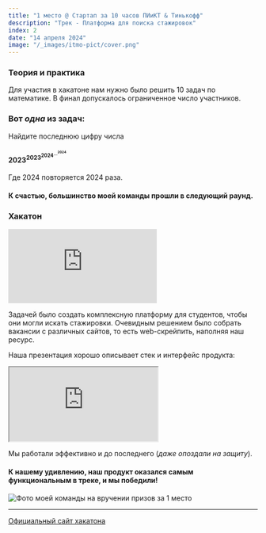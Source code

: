```yaml
---
title: "1 место @ Стартап за 10 часов ПИиКТ & Тинькофф"
description: "Трек - Платформа для поиска стажировок"
index: 2
date: "14 апреля 2024"
image: "/_images/itmo-pict/cover.png"
---
```


### Теория и практика

Для участия в хакатоне нам нужно было решить 10 задач по математике. В финал допускалось ограниченное число участников.

### Вот *одна* из задач:

Найдите последнюю цифру числа

#### ${2023} ^ {{2023} ^ {{2024} ^ {{...} ^ {2024}}}}$

Где 2024 повторяется 2024 раза.


#### К счастью, большинство моей команды прошли в следующий раунд.

### Хакатон

<iframe class="w-full" style="aspect-ratio: 16 / 9; border-radius: var(--radius)" src="https://vk.com/video_ext.php?oid=-76139618&id=456240444&hd=2" allow="encrypted-media; fullscreen; picture-in-picture; screen-wake-lock;" frameborder="0" allowfullscreen></iframe>

Задачей было создать комплексную платформу для студентов, чтобы они могли искать стажировки. Очевидным решением было собрать вакансии с различных сайтов, то есть web-скрейпить, наполняя наш ресурс.

Наша презентация хорошо описывает стек и интерфейс продукта:

<iframe class="w-full" style="aspect-ratio: 16 / 9; border-radius: var(--radius)" src="https://embed.figma.com/proto/y4AquqQEzFPWeuFuOHBqXU/ITMO-x-Tinkoff-Hackathon?type=design&node-id=1-6&scaling=contain&page-id=0%3A1&embed-host=share" allowfullscreen></iframe>

Мы работали эффективно и до последнего (*даже опоздали на защиту*).

#### К нашему удивлению, наш продукт оказался самым функциональным в треке, и мы победили!

![Фото моей команды на вручении призов за 1 место](/_images/itmo-pict/awards.png)

---

[Официальный сайт хакатона](https://picthack.itmo.ru/)